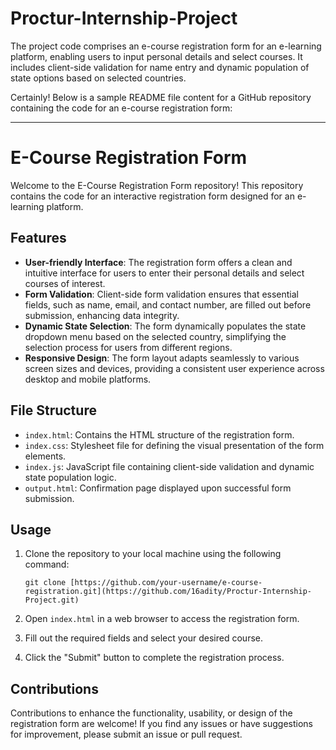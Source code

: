 # Proctur-Internship-Project
The project code comprises an e-course registration form for an e-learning platform, enabling users to input personal details and select courses. It includes client-side validation for name entry and dynamic population of state options based on selected countries.

Certainly! Below is a sample README file content for a GitHub repository containing the code for an e-course registration form:

---

# E-Course Registration Form

Welcome to the E-Course Registration Form repository! This repository contains the code for an interactive registration form designed for an e-learning platform.

## Features

- **User-friendly Interface**: The registration form offers a clean and intuitive interface for users to enter their personal details and select courses of interest.
- **Form Validation**: Client-side form validation ensures that essential fields, such as name, email, and contact number, are filled out before submission, enhancing data integrity.
- **Dynamic State Selection**: The form dynamically populates the state dropdown menu based on the selected country, simplifying the selection process for users from different regions.
- **Responsive Design**: The form layout adapts seamlessly to various screen sizes and devices, providing a consistent user experience across desktop and mobile platforms.

## File Structure

- `index.html`: Contains the HTML structure of the registration form.
- `index.css`: Stylesheet file for defining the visual presentation of the form elements.
- `index.js`: JavaScript file containing client-side validation and dynamic state population logic.
- `output.html`: Confirmation page displayed upon successful form submission.

## Usage

1. Clone the repository to your local machine using the following command:

   ```
   git clone [https://github.com/your-username/e-course-registration.git](https://github.com/16adity/Proctur-Internship-Project.git)
   ```

2. Open `index.html` in a web browser to access the registration form.
3. Fill out the required fields and select your desired course.
4. Click the "Submit" button to complete the registration process.

## Contributions

Contributions to enhance the functionality, usability, or design of the registration form are welcome! If you find any issues or have suggestions for improvement, please submit an issue or pull request.


